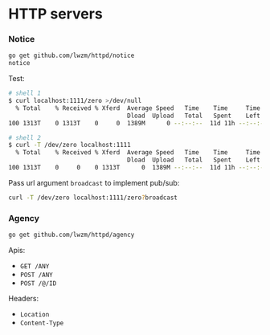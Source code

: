 # HTTP servers

### Notice

```sh
go get github.com/lwzm/httpd/notice
notice
```

Test:

```sh
# shell 1
$ curl localhost:1111/zero >/dev/null 
  % Total    % Received % Xferd  Average Speed   Time    Time     Time  Current
                                 Dload  Upload   Total   Spent    Left  Speed
100 1313T    0 1313T    0     0  1389M      0 --:--:--  11d 11h --:--:-- 1462M

# shell 2
$ curl -T /dev/zero localhost:1111
  % Total    % Received % Xferd  Average Speed   Time    Time     Time  Current
                                 Dload  Upload   Total   Spent    Left  Speed
100 1313T    0     0    0 1313T      0  1389M --:--:--  11d 11h --:--:-- 1447M
```

Pass url argument `broadcast` to implement pub/sub:

```sh
curl -T /dev/zero localhost:1111/zero?broadcast
```

### Agency

```sh
go get github.com/lwzm/httpd/agency
```

Apis:

* `GET /ANY`
* `POST /ANY`
* `POST /@/ID`

Headers:
* `Location`
* `Content-Type`
